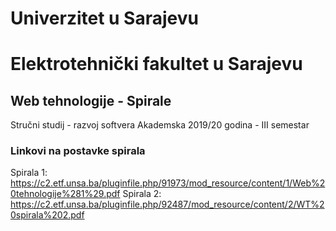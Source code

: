 # Univerzitet u Sarajevu
# Elektrotehnički fakultet u Sarajevu

## Web tehnologije - Spirale
Stručni studij - razvoj softvera
Akademska 2019/20 godina - III semestar
### Linkovi na postavke spirala

Spirala 1: https://c2.etf.unsa.ba/pluginfile.php/91973/mod_resource/content/1/Web%20tehnologije%281%29.pdf
Spirala 2: https://c2.etf.unsa.ba/pluginfile.php/92487/mod_resource/content/2/WT%20spirala%202.pdf